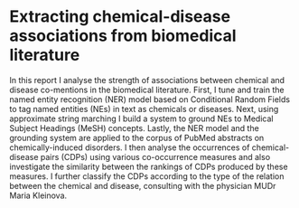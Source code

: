 # Extracting chemical-disease associations from biomedical literature

In this report I analyse the strength of associations between chemical and disease co-mentions in the biomedical literature. 
First, I tune and train the named entity recognition (NER) model based on Conditional Random Fields to tag named entities (NEs) 
in text as chemicals or diseases. Next, using approximate string marching I build a system to ground NEs to Medical Subject Headings (MeSH) concepts. 
Lastly, the NER model and the grounding system are applied to the corpus of PubMed abstracts on chemically-induced disorders. 
I then analyse the occurrences of chemical-disease pairs (CDPs) using various co-occurrence measures and also investigate the
similarity between the rankings of CDPs produced by these measures. I further classify the CDPs according to the type of the relation between the chemical and disease, 
consulting with the physician MUDr Maria Kleinova.
